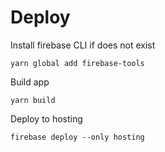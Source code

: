 # Deploy

Install firebase CLI if does not exist

```
yarn global add firebase-tools
```

Build app

```
yarn build
```

Deploy to hosting

```
firebase deploy --only hosting
```
